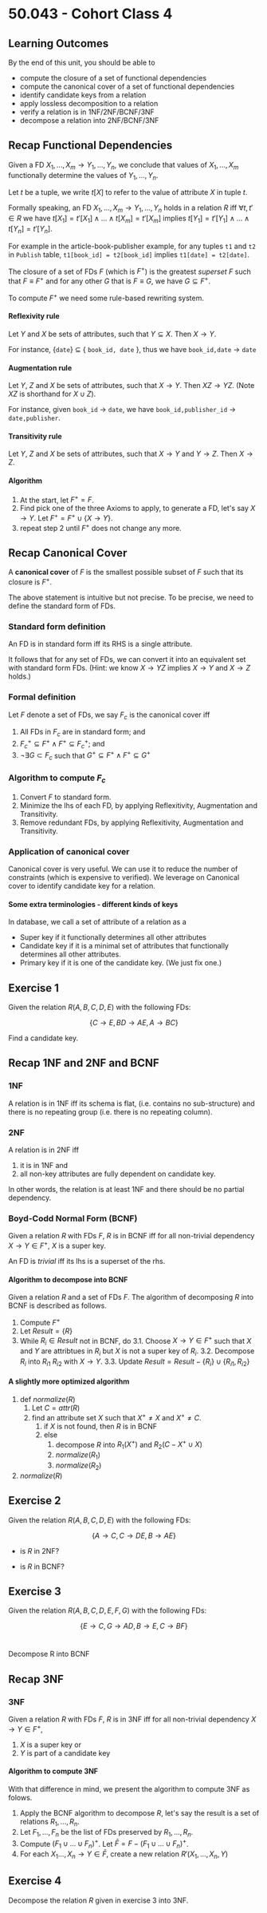 # 50.043 - Cohort Class 4

## Learning Outcomes

By the end of this unit, you should be able to 


* compute the closure of a set of functional dependencies
* compute the canonical cover of a set of functional dependencies
* identify candidate keys from a relation
* apply lossless decomposition to a relation
* verify a relation is in 1NF/2NF/BCNF/3NF
* decompose a relation into 2NF/BCNF/3NF

## Recap Functional Dependencies


Given a FD $X_1,...,X_m \rightarrow Y_1, ..., Y_n$, we conclude that values of $X_1,...,X_m$ functionally determine the values of $Y_1, ..., Y_n$. 

Let $t$ be a tuple, we write $t[X]$ to refer to the value of attribute $X$ in tuple $t$.

Formally speaking, an FD $X_1,...,X_m \rightarrow Y_1, ..., Y_n$ holds in a relation $R$ iff 
$\forall t,t' \in R$ we have  $t[X_1] = t'[X_1] \wedge ... \wedge t[X_m] = t'[X_m]$ implies $t[Y_1] = t'[Y_1] \wedge ... \wedge t[Y_n] = t'[Y_n]$.


For example in the article-book-publisher example, for any tuples `t1` and `t2` in `Publish` table, `t1[book_id] = t2[book_id]`  implies `t1[date] = t2[date]`.


The closure of a set of FDs $F$ (which is $F^+$) is the greatest *superset* $F$ such that $F \equiv F^+$  and for any other $G$ that is $F \equiv G$, we have $G \subseteq F^+$.



To compute $F^+$ we need some rule-based rewriting system. 

#### Reflexivity rule

Let $Y$ and $X$ be sets of attributes, such that $Y \subseteq X$. Then $X \rightarrow Y$.

For instance, \{`date`\} $\subseteq$ \{ `book_id, date` \}, thus we have `book_id,date` $\rightarrow$ `date`


#### Augmentation rule

Let $Y$, $Z$ and $X$ be sets of attributes, such that $X \rightarrow Y$. Then $XZ \rightarrow YZ$. (Note $XZ$ is shorthand for $X\cup Z$). 

For instance, given `book_id` $\rightarrow$ `date`, we have `book_id,publisher_id` $\rightarrow$ `date,publisher`.

#### Transitivity rule

Let $Y$, $Z$ and $X$ be sets of attributes, such that $X \rightarrow Y$ and $Y \rightarrow Z$. Then $X \rightarrow Z$. 



#### Algorithm

1. At the start, let $F^+ = F$.
2. Find pick one of the three Axioms to apply, to generate a FD, let's say $X\rightarrow Y$. Let $F^+ = F^+ \cup \{X\rightarrow Y\}$.
3. repeat step 2 until $F^+$ does not change any more.


## Recap Canonical Cover

A **canonical cover** of $F$ is the smallest possible subset of $F$ such that its closure is $F^+$. 

The above statement is intuitive but not precise. To be precise, we need to define the standard form of FDs. 

### Standard form definition

An FD is in standard form iff its RHS is a single attribute.

It follows that for any set of FDs, we can convert it into an equivalent set with standard form FDs. (Hint: we know $X\rightarrow YZ$ implies $X \rightarrow Y$ and $X \rightarrow Z$ holds.)

### Formal definition
Let $F$ denote a set of FDs, we say $F_c$ is the canonical cover iff 
1. All FDs in $F_c$ are in standard form; and
2. $F_c^+ \subseteq F^+ \wedge F^+ \subseteq F_c^+$; and
3. $\neg \exists G \subset F_c$ such that  $G^+ \subseteq F^+ \wedge F^+ \subseteq G^+$

### Algorithm to compute $F_c$

1. Convert $F$ to standard form.
2. Minimize the lhs of each FD, by applying Reflexitivity, Augmentation and Transitivity.
3. Remove redundant FDs, by applying Reflexitivity, Augmentation and Transitivity.


### Application of canonical cover

Canonical cover is very useful. We can use it to reduce the number of constraints (which is expensive to verified). We leverage on Canonical cover to identify candidate key for a relation.


#### Some extra terminologies - different kinds of keys

In database, we call a set of attribute of a relation as a
* Super key if it functionally determines all other attributes 
* Candidate key if it is a minimal set of attributes that functionally determines all other attributes.
* Primary key if it is one of the candidate key. (We just fix one.)


## Exercise 1

Given the relation $R(A,B,C,D,E)$ with the following FDs:​

$$\{ C \rightarrow E, ​
BD\rightarrow AE​, 
A \rightarrow BC​ \}$$


Find a candidate key.



## Recap 1NF and 2NF and BCNF

### 1NF

A relation is in 1NF iff its schema is flat, (i.e. contains no sub-structure) and there is no repeating group (i.e. there is no repeating column).

### 2NF

A relation is in 2NF iff 

1. it is in 1NF and 
2. all non-key attributes are fully dependent on candidate key. 

In other words, the relation is at least 1NF and there should be no partial dependency.


### Boyd-Codd Normal Form (BCNF)



Given a relation $R$ with FDs $F$, $R$ is in BCNF iff for all non-trivial dependency $X \rightarrow Y \in F^+$, $X$ is a super key. 

An FD is *trivial* iff its lhs is a superset of the rhs.


#### Algorithm to decompose into BCNF

Given a relation $R$ and a set of FDs $F$. The algorithm of decomposing $R$ into BCNF is described as follows. 

1. Compute $F^+$
2. Let $Result = \{R\}$
3. While $R_i \in Result$ not in BCNF, do 
  3.1. Choose $X\rightarrow Y \in F^+$ such that $X$ and $Y$ are attribtues in $R_i$ but $X$ is not a super key of $R_i$.
  3.2. Decompose $R_i$ into $R_{i1}$ $R_{i2}$ with $X\rightarrow Y$.
  3.3. Update $Result = Result - \{ R_i\}  \cup \{ R_{i1}, R_{i2} \}$


#### A slightly more optimized algorithm

1. def $normalize(R)$
    1. Let $C = attr(R)$
    2. find an attribute set $X$ such that $X^+ \neq X$ and $X^+ \neq C$.
        1. if $X$ is not found, then $R$ is in BCNF
        2. else 
            1. decompose $R$ into $R_1(X^+)$ and $R_2(C-X^+ \cup X)$
            2. $normalize(R_1)$
            3. $normalize(R_2)$
2. $normalize(R)$


## Exercise 2

Given the relation $R(A,B,C,D,E)$ with the following FDs:​

$$
\{
A \rightarrow C​,
C \rightarrow DE,
B \rightarrow AE\}
$$

* is $R$ in 2NF?

* is $R$ in BCNF?


## Exercise 3


Given the relation $R(A,B,C,D,E,F,G)$ with the following FDs:​

$$
\{ E \rightarrow C,
G \rightarrow AD,
B \rightarrow E,​
C \rightarrow BF \}
$$      ​

Decompose R into BCNF


## Recap 3NF

### 3NF

Given a relation $R$ with FDs $F$, $R$ is in 3NF iff for all non-trivial dependency $X \rightarrow Y \in F^+$, 
1. $X$ is a super key or
2. $Y$ is part of a candidate key



#### Algorithm to compute 3NF 

With that difference in mind, we present the algorithm to compute 3NF as folows. 

1. Apply the BCNF algorithm to decompose $R$, let's say the result is a set of relations $R_1, ..., R_n$.
2. Let $F_1,...,F_n$ be the list of FDs preserved by $R_1, ..., R_n$.
3. Compute $(F_1 \cup ... \cup F_n)^{+}$. Let $\bar{F} = F - (F_1 \cup ... \cup F_n)^{+}$.
4. For each $X_1...,X_n\rightarrow Y \in \bar{F}$, create a new relation $R'(X_1,...,X_n,Y)$


## Exercise 4 ​


Decompose the relation $R$ given in exercise 3 into 3NF.